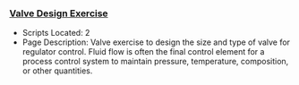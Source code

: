 ### [Valve Design Exercise](https://www.apmonitor.com/pdc/index.php/Main/ValveDesign)
- Scripts Located: 2
- Page Description: Valve exercise to design the size and type of valve for regulator control. Fluid flow is often the final control element for a process control system to maintain pressure, temperature, composition, or other quantities.
